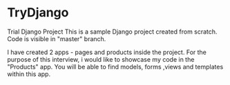 # TryDjango
Trial Django Project
This is a sample Django project created from scratch. Code is visible in "master" branch.

I have created 2 apps - pages and products inside the project.
For the purpose of this interview, i would like to showcase my code in the "Products" app.
You will be able to find models, forms ,views and templates within this app.
